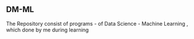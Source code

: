 ## DM-ML
The Repository consist of programs - of Data Science - Machine Learning , which done by me during learning

